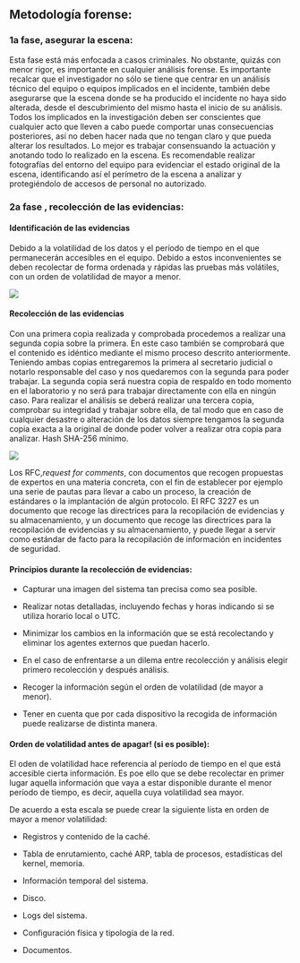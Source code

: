 ## Metodología forense:

### 1a fase, asegurar la escena:

Esta fase está más enfocada a casos criminales. No obstante, quizás con menor rigor, es importante en cualquier análisis forense. Es importante recalcar que el investigador no sólo se tiene que centrar en un análisis técnico del equipo o equipos implicados en el incidente, también debe asegurarse que la escena donde se ha producido el incidente no haya sido alterada, desde el descubrimiento del mismo hasta el inicio de su análisis. Todos los implicados en la investigación deben ser conscientes que cualquier acto que lleven a cabo puede comportar unas consecuencias posteriores, así no deben hacer nada que no tengan claro y que pueda alterar los resultados. Lo mejor es trabajar consensuando la actuación y anotando todo lo realizado en la escena. Es recomendable realizar fotografías del entorno del equipo para evidenciar el estado original de la escena, identificando así el perímetro de la escena a analizar y protegiéndolo de accesos de personal no autorizado.

### 2a fase , recolección de las evidencias:

#### Identificación de las evidencias

Debido a la volatilidad de los datos y el período de tiempo en el que permanecerán accesibles en el equipo. Debido a estos inconvenientes se deben recolectar de forma ordenada y rápidas las pruebas más volátiles, con un orden de volatilidad de mayor a menor.

![](https://openwebinars.net/academia/aprende/hacking-tools-red-team/9340/imgs/20200313-112705.png)

#### Recolección de las evidencias

Con una primera copia realizada y comprobada procedemos a realizar una segunda copia sobre la primera. En este caso también se comprobará que el contenido es idéntico mediante el mismo proceso descrito anteriormente. Teniendo ambas copias entregaremos la primera al secretario judicial o notarlo responsable del caso y nos quedaremos con la segunda para poder trabajar. La segunda copia será nuestra copia de respaldo en todo momento en el laboratorio y no será para trabajar directamente con ella en ningún caso. Para realizar el análisis se deberá realizar una tercera copia, comprobar su integridad y trabajar sobre ella, de tal modo que en caso de cualquier desastre o alteración de los datos siempre tengamos la segunda copia exacta a la original de donde poder volver a realizar otra copia para analizar. Hash SHA-256 mínimo.

![](https://openwebinars.net/academia/aprende/hacking-tools-red-team/9340/imgs/20200313-112716.png)

Los RFC,_request for comments_, con documentos que recogen propuestas de expertos en una materia concreta, con el fin de establecer por ejemplo una serie de pautas para llevar a cabo un proceso, la creación de estándares o la implantación de algún protocolo. El RFC 3227 es un documento que recoge las directrices para la recopilación de evidencias y su almacenamiento, y un documento que recoge las directrices para la recopilación de evidencias y su almacenamiento, y puede llegar a servir como estándar de facto para la recopilación de información en incidentes de seguridad.

#### Principios durante la recolección de evidencias:

-   Capturar una imagen del sistema tan precisa como sea posible.
    
-   Realizar notas detalladas, incluyendo fechas y horas indicando si se utiliza horario local o UTC.
    
-   Minimizar los cambios en la información que se está recolectando y eliminar los agentes externos que puedan hacerlo.
    
-   En el caso de enfrentarse a un dilema entre recolección y análisis elegir primero recolección y después análisis.
    
-   Recoger la información según el orden de volatilidad (de mayor a menor).
    
-   Tener en cuenta que por cada dispositivo la recogida de información puede realizarse de distinta manera.
    

#### Orden de volatilidad antes de apagar! (si es posible):

El oden de volatilidad hace referencia al período de tiempo en el que está accesible cierta información. Es poe ello que se debe recolectar en primer lugar aquella información que vaya a estar disponible durante el menor período de tiempo, es decir, aquella cuya volatilidad sea mayor.

De acuerdo a esta escala se puede crear la siguiente lista en orden de mayor a menor volatilidad:

-   Registros y contenido de la caché.
    
-   Tabla de enrutamiento, caché ARP, tabla de procesos, estadísticas del kernel, memoria.
    
-   Información temporal del sistema.
    
-   Disco.
    
-   Logs del sistema.
    
-   Configuración física y tipología de la red.
    
-   Documentos.